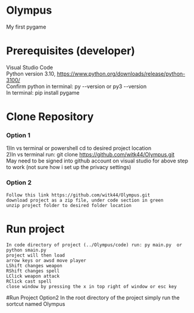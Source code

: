 # Olympus
My first pygame

# Prerequisites (developer)
Visual Studio Code\
Python version 3.10, https://www.python.org/downloads/release/python-3100/ \
Confirm python in terminal: py --version or py3 --version \
In terminal: pip install pygame


# Clone Repository
### Option 1
1)In vs terminal or powershell cd to desired project location \
2)In vs terminal run: git clone https://github.com/witk44/Olympus.git \
    May need to be signed into github account on visual studio for above step to work (not sure how i set up the privacy settings) 

### Option 2 
    Follow this link https://github.com/witk44/Olympus.git
    download project as a zip file, under code section in green
    unzip project folder to desired folder location

# Run project
    In code directory of project (../Olympus/code) run: py main.py  or python smain.py
    project will then load 
    arrow keys or awsd move player 
    LShift changes weapon
    RShift changes spell
    LClick weapon attack
    RClick cast spell
    close window by pressing the x in top right of window or esc key 

#Run Project Option2 
    In the root directory of the project simply run the sortcut named Olympus